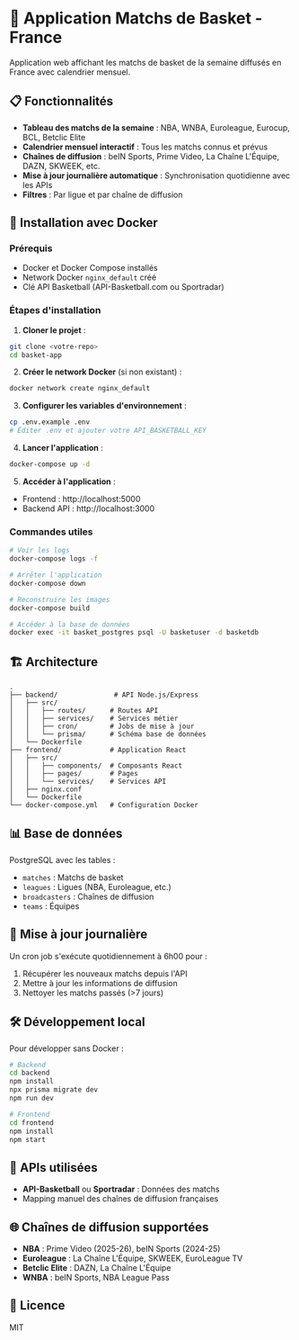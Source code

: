 # 🏀 Application Matchs de Basket - France

Application web affichant les matchs de basket de la semaine diffusés en France avec calendrier mensuel.

## 📋 Fonctionnalités

- **Tableau des matchs de la semaine** : NBA, WNBA, Euroleague, Eurocup, BCL, Betclic Elite
- **Calendrier mensuel interactif** : Tous les matchs connus et prévus
- **Chaînes de diffusion** : beIN Sports, Prime Video, La Chaîne L'Équipe, DAZN, SKWEEK, etc.
- **Mise à jour journalière automatique** : Synchronisation quotidienne avec les APIs
- **Filtres** : Par ligue et par chaîne de diffusion

## 🚀 Installation avec Docker

### Prérequis

- Docker et Docker Compose installés
- Network Docker `nginx_default` créé
- Clé API Basketball (API-Basketball.com ou Sportradar)

### Étapes d'installation

1. **Cloner le projet** :
```bash
git clone <votre-repo>
cd basket-app
```

2. **Créer le network Docker** (si non existant) :
```bash
docker network create nginx_default
```

3. **Configurer les variables d'environnement** :
```bash
cp .env.example .env
# Éditer .env et ajouter votre API_BASKETBALL_KEY
```

4. **Lancer l'application** :
```bash
docker-compose up -d
```

5. **Accéder à l'application** :
- Frontend : http://localhost:5000
- Backend API : http://localhost:3000

### Commandes utiles

```bash
# Voir les logs
docker-compose logs -f

# Arrêter l'application
docker-compose down

# Reconstruire les images
docker-compose build

# Accéder à la base de données
docker exec -it basket_postgres psql -U basketuser -d basketdb
```

## 🏗️ Architecture

```
.
├── backend/              # API Node.js/Express
│   ├── src/
│   │   ├── routes/      # Routes API
│   │   ├── services/    # Services métier
│   │   ├── cron/        # Jobs de mise à jour
│   │   └── prisma/      # Schéma base de données
│   └── Dockerfile
├── frontend/            # Application React
│   ├── src/
│   │   ├── components/  # Composants React
│   │   ├── pages/       # Pages
│   │   └── services/    # Services API
│   ├── nginx.conf
│   └── Dockerfile
└── docker-compose.yml   # Configuration Docker
```

## 📊 Base de données

PostgreSQL avec les tables :
- `matches` : Matchs de basket
- `leagues` : Ligues (NBA, Euroleague, etc.)
- `broadcasters` : Chaînes de diffusion
- `teams` : Équipes

## 🔄 Mise à jour journalière

Un cron job s'exécute quotidiennement à 6h00 pour :
1. Récupérer les nouveaux matchs depuis l'API
2. Mettre à jour les informations de diffusion
3. Nettoyer les matchs passés (>7 jours)

## 🛠️ Développement local

Pour développer sans Docker :

```bash
# Backend
cd backend
npm install
npx prisma migrate dev
npm run dev

# Frontend
cd frontend
npm install
npm start
```

## 📝 APIs utilisées

- **API-Basketball** ou **Sportradar** : Données des matchs
- Mapping manuel des chaînes de diffusion françaises

## 🌐 Chaînes de diffusion supportées

- **NBA** : Prime Video (2025-26), beIN Sports (2024-25)
- **Euroleague** : La Chaîne L'Équipe, SKWEEK, EuroLeague TV
- **Betclic Elite** : DAZN, La Chaîne L'Équipe
- **WNBA** : beIN Sports, NBA League Pass

## 📄 Licence

MIT
